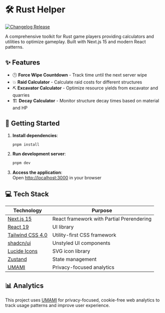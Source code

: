 # 🛠️ Rust Helper

[![Changelog Release](https://github.com/kWAYTV/rust-helper/actions/workflows/changelog-release.yml/badge.svg)](https://github.com/kWAYTV/rust-helper/actions/workflows/changelog-release.yml)

A comprehensive toolkit for Rust game players providing calculators and
utilities to optimize gameplay. Built with Next.js 15 and modern React patterns.

## ✨ Features

- 🕒 **Force Wipe Countdown** - Track time until the next server wipe
- 💥 **Raid Calculator** - Calculate raid costs for different structures
- ⛏️ **Excavator Calculator** - Optimize resource yields from excavator and
  quarries
- 🏗️ **Decay Calculator** - Monitor structure decay times based on material and
  HP

## 🚀 Getting Started

1. **Install dependencies**:

   ```bash
   pnpm install
   ```

2. **Run development server**:

   ```bash
   pnpm dev
   ```

3. **Access the application**:  
   Open [http://localhost:3000](http://localhost:3000) in your browser

## 💻 Tech Stack

| Technology                                  | Purpose                                   |
| ------------------------------------------- | ----------------------------------------- |
| [Next.js 15](https://nextjs.org)            | React framework with Partial Prerendering |
| [React 19](https://react.dev)               | UI library                                |
| [Tailwind CSS 4.0](https://tailwindcss.com) | Utility-first CSS framework               |
| [shadcn/ui](https://ui.shadcn.com)          | Unstyled UI components                    |
| [Lucide Icons](https://lucide.dev)          | SVG icon library                          |
| [Zustand](https://zustand-demo.pmnd.rs/)    | State management                          |
| [UMAMI](https://umami.is/)                  | Privacy-focused analytics                 |

## 📊 Analytics

This project uses [UMAMI](https://umami.is/) for privacy-focused, cookie-free
web analytics to track usage patterns and improve user experience.
